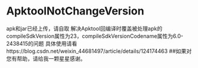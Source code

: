 # ApktoolNotChangeVersion
apk和jar已经上传，请自取
解决Apktool回编译时覆盖被处理apk的compileSdkVersion属性为23，compileSdkVersionCodename属性为6.0-2438415的问题
具体使用请看https://blog.csdn.net/weixin_44681497/article/details/124174463
##如果对您有帮助，请给我一颗星星感谢。
